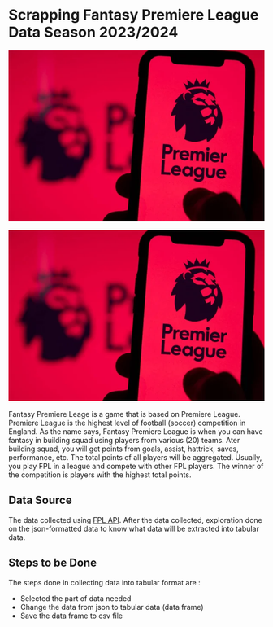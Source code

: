 # Scrapping Fantasy Premiere League Data Season 2023/2024 

![PL Photo](depositphotos_470508040-stock-photo-london-uk-may-2021-premier.jpg)

<img src="depositphotos_470508040-stock-photo-london-uk-may-2021-premier.jpg" width=1000>

Fantasy Premiere Leage is a game that is based on Premiere League. Premiere League is the highest level of football (soccer) competition in England. As the name says, Fantasy Premiere League is when you can have fantasy in building squad using players from various (20) teams. Ater building squad, you will get points from goals, assist, hattrick, saves, performance, etc. The total points of all players will be aggregated. Usually, you play FPL in a league and compete with other FPL players. The winner of the competition is players with the highest total points. 

## Data Source 

The data collected using [FPL API](https://www.game-change.co.uk/2023/02/10/a-complete-guide-to-the-fantasy-premier-league-fpl-api/). After the data collected, exploration done on the json-formatted data to know what data will be extracted into tabular data.

## Steps to be Done

The steps done in collecting data into tabular format are : 

* Selected the part of data needed
* Change the data from json to tabular data (data frame)
* Save the data frame to csv file

